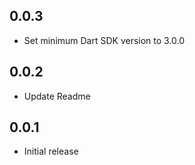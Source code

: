 ## 0.0.3

- Set minimum Dart SDK version to 3.0.0

## 0.0.2

- Update Readme

## 0.0.1

- Initial release